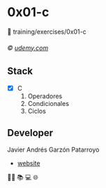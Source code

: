 # 0x01-c
:open_file_folder: training/exercises/0x01-c

###### :copyright: [udemy.com](https://www.udemy.com/course-dashboard-redirect/?course_id=675742)

## Stack
* [x] C
  1. Operadores
  2. Condicionales
  3. Ciclos

## Developer
Javier Andrés Garzón Patarroyo
- [website](https://tecnoayuda.co/)

:man_technologist: :books: :computer: :globe_with_meridians: